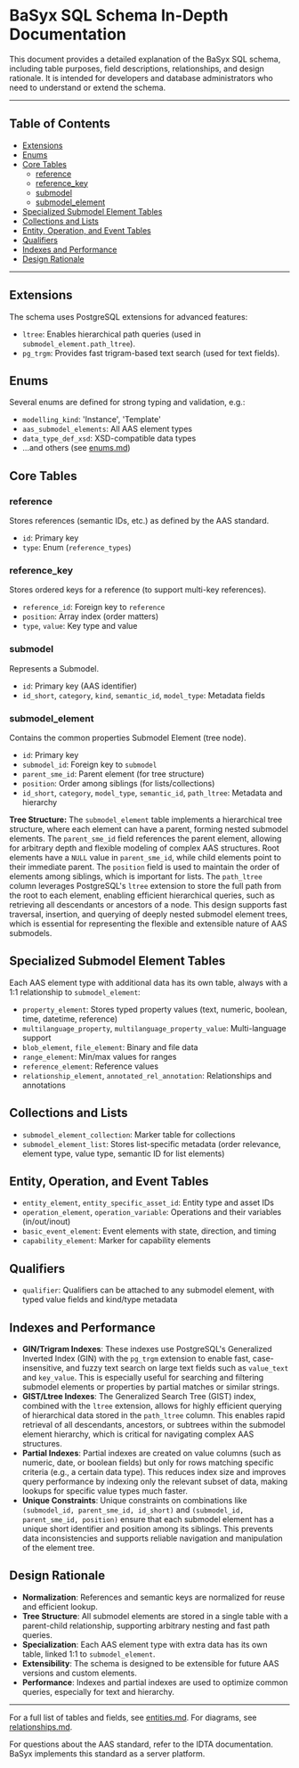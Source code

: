 # BaSyx SQL Schema In-Depth Documentation

This document provides a detailed explanation of the BaSyx SQL schema, including table purposes, field descriptions, relationships, and design rationale. It is intended for developers and database administrators who need to understand or extend the schema.

---

## Table of Contents
- [Extensions](#extensions)
- [Enums](#enums)
- [Core Tables](#core-tables)
  - [reference](#reference)
  - [reference_key](#reference_key)
  - [submodel](#submodel)
  - [submodel_element](#submodel_element)
- [Specialized Submodel Element Tables](#specialized-submodel-element-tables)
- [Collections and Lists](#collections-and-lists)
- [Entity, Operation, and Event Tables](#entity-operation-and-event-tables)
- [Qualifiers](#qualifiers)
- [Indexes and Performance](#indexes-and-performance)
- [Design Rationale](#design-rationale)

---

## Extensions

The schema uses PostgreSQL extensions for advanced features:
- `ltree`: Enables hierarchical path queries (used in `submodel_element.path_ltree`).
- `pg_trgm`: Provides fast trigram-based text search (used for text fields).

## Enums

Several enums are defined for strong typing and validation, e.g.:
- `modelling_kind`: 'Instance', 'Template'
- `aas_submodel_elements`: All AAS element types
- `data_type_def_xsd`: XSD-compatible data types
- ...and others (see [enums.md](./enums.md))

## Core Tables

### reference
Stores references (semantic IDs, etc.) as defined by the AAS standard.
- `id`: Primary key
- `type`: Enum (`reference_types`)

### reference_key
Stores ordered keys for a reference (to support multi-key references).
- `reference_id`: Foreign key to `reference`
- `position`: Array index (order matters)
- `type`, `value`: Key type and value

### submodel
Represents a Submodel.
- `id`: Primary key (AAS identifier)
- `id_short`, `category`, `kind`, `semantic_id`, `model_type`: Metadata fields

### submodel_element
Contains the common properties Submodel Element (tree node).
- `id`: Primary key
- `submodel_id`: Foreign key to `submodel`
- `parent_sme_id`: Parent element (for tree structure)
- `position`: Order among siblings (for lists/collections)
- `id_short`, `category`, `model_type`, `semantic_id`, `path_ltree`: Metadata and hierarchy

**Tree Structure:**
The `submodel_element` table implements a hierarchical tree structure, where each element can have a parent, forming nested submodel elements. The `parent_sme_id` field references the parent element, allowing for arbitrary depth and flexible modeling of complex AAS structures. Root elements have a `NULL` value in `parent_sme_id`, while child elements point to their immediate parent. The `position` field is used to maintain the order of elements among siblings, which is important for lists. The `path_ltree` column leverages PostgreSQL's `ltree` extension to store the full path from the root to each element, enabling efficient hierarchical queries, such as retrieving all descendants or ancestors of a node. This design supports fast traversal, insertion, and querying of deeply nested submodel element trees, which is essential for representing the flexible and extensible nature of AAS submodels.

## Specialized Submodel Element Tables

Each AAS element type with additional data has its own table, always with a 1:1 relationship to `submodel_element`:
- `property_element`: Stores typed property values (text, numeric, boolean, time, datetime, reference)
- `multilanguage_property`, `multilanguage_property_value`: Multi-language support
- `blob_element`, `file_element`: Binary and file data
- `range_element`: Min/max values for ranges
- `reference_element`: Reference values
- `relationship_element`, `annotated_rel_annotation`: Relationships and annotations

## Collections and Lists

- `submodel_element_collection`: Marker table for collections
- `submodel_element_list`: Stores list-specific metadata (order relevance, element type, value type, semantic ID for list elements)

## Entity, Operation, and Event Tables

- `entity_element`, `entity_specific_asset_id`: Entity type and asset IDs
- `operation_element`, `operation_variable`: Operations and their variables (in/out/inout)
- `basic_event_element`: Event elements with state, direction, and timing
- `capability_element`: Marker for capability elements

## Qualifiers

- `qualifier`: Qualifiers can be attached to any submodel element, with typed value fields and kind/type metadata

## Indexes and Performance

- **GIN/Trigram Indexes**: These indexes use PostgreSQL's Generalized Inverted Index (GIN) with the `pg_trgm` extension to enable fast, case-insensitive, and fuzzy text search on large text fields such as `value_text` and `key_value`. This is especially useful for searching and filtering submodel elements or properties by partial matches or similar strings.
- **GIST/Ltree Indexes**: The Generalized Search Tree (GIST) index, combined with the `ltree` extension, allows for highly efficient querying of hierarchical data stored in the `path_ltree` column. This enables rapid retrieval of all descendants, ancestors, or subtrees within the submodel element hierarchy, which is critical for navigating complex AAS structures.
- **Partial Indexes**: Partial indexes are created on value columns (such as numeric, date, or boolean fields) but only for rows matching specific criteria (e.g., a certain data type). This reduces index size and improves query performance by indexing only the relevant subset of data, making lookups for specific value types much faster.
- **Unique Constraints**: Unique constraints on combinations like `(submodel_id, parent_sme_id, id_short)` and `(submodel_id, parent_sme_id, position)` ensure that each submodel element has a unique short identifier and position among its siblings. This prevents data inconsistencies and supports reliable navigation and manipulation of the element tree.

## Design Rationale

- **Normalization**: References and semantic keys are normalized for reuse and efficient lookup.
- **Tree Structure**: All submodel elements are stored in a single table with a parent-child relationship, supporting arbitrary nesting and fast path queries.
- **Specialization**: Each AAS element type with extra data has its own table, linked 1:1 to `submodel_element`.
- **Extensibility**: The schema is designed to be extensible for future AAS versions and custom elements.
- **Performance**: Indexes and partial indexes are used to optimize common queries, especially for text and hierarchy.

---

For a full list of tables and fields, see [entities.md](./entities.md). For diagrams, see [relationships.md](./relationships.md).

For questions about the AAS standard, refer to the IDTA documentation. BaSyx implements this standard as a server platform.
